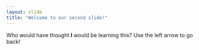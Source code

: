 ```yaml
---
layout: slide
title: "Welcome to our second slide!"
---
```

Who would have thought **I** would be learning this?
Use the left arrow to go back!
